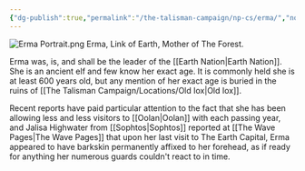 ```yaml
---
{"dg-publish":true,"permalink":"/the-talisman-campaign/np-cs/erma/","noteIcon":""}
---
```


![Erma Portrait.png](/img/user/The%20Talisman%20Campaign/NPCs/Erma%20Portrait.png)
Erma, Link of Earth, Mother of The Forest.

Erma was, is, and shall be the leader of the [[Earth Nation\|Earth Nation]]. She is an ancient elf and few know her exact age. It is commonly held she is at least 600 years old, but any mention of her exact age is buried in the ruins of [[The Talisman Campaign/Locations/Old Iox\|Old Iox]].

Recent reports have paid particular attention to the fact that she has been allowing less and less visitors to [[Oolan\|Oolan]] with each passing year, and Jalisa Highwater from [[Sophtos\|Sophtos]] reported at [[The Wave Pages\|The Wave Pages]] that upon her last visit to The Earth Capital, Erma appeared to have barkskin permanently affixed to her forehead, as if ready for anything her numerous guards couldn't react to in time.